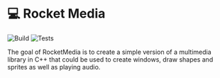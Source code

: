 # 💻 Rocket Media

![Build](https://github.com/guillaumebogard/RocketMedia/actions/workflows/build.yml/badge.svg)
![Tests](https://github.com/guillaumebogard/RocketMedia/actions/workflows/tests.yml/badge.svg)

The goal of RocketMedia is to create a simple version of a multimedia library in C++ that could be used to create windows, draw shapes and sprites as well as playing audio.
